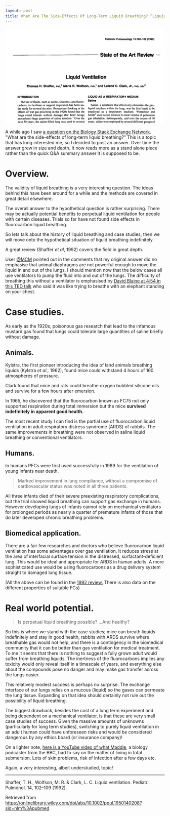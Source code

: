 ```yaml
---
layout: post
title: What Are The Side-Effects Of Long-Term Liquid Breathing? “Liquid Ventilation” by Thomas Shaffer, Maria Wolfson, & Leland Clark Jr. 1992.
---
```


![The title and abstract of the paper showing the header "Cutting edge review".](/images/Shaffer1992.png)

A while ago I saw [a question on the Biology Stack Exchange Network](https://biology.stackexchange.com/questions/23074/what-are-the-side-effects-of-long-term-liquid-breathing/27905#27905).
"What are the side-effects of long-term liquid breathing?"
This is a topic that has long interested me, so I decided to post an answer.
Over time the answer grew in size and depth.
It now reads more as a stand alone piece rather than the quick Q&A summary answer it is supposed to be.

<!--more-->

# Overview.

The validity of liquid breathing is a very interesting question.
The ideas behind this have been around for a while and the methods are covered in great detail elsewhere.

The overall answer to the hypothetical question is rather surprising. There may be actually potential benefits to perpetual liquid ventilation for people with certain diseases.
Trials so far have not found side effects in fluorocarbon liquid breathing.

So lets talk about the history of liquid breathing and case studies, then we will move onto the hypothetical situation of liquid breathing indefinitely.

A great review (Shaffer _et al_, 1992) covers the field in great depth.

User [@MCM](https://biology.stackexchange.com/users/1231/mcm) pointed out in the comments that my original answer did no emphasise that animal diaphragms are not powerful enough to move the liquid in and out of the lungs. I should mention now that the below cases all use ventilators to pump the fluid into and out of the lungs. The difficulty of breathing this without a ventilator is emphasised by [David Blaine at 4:54 in this TED talk](http://www.ted.com/talks/david_blaine_how_i_held_my_breath_for_17_min?language=en) who said it was like trying to breathe with an elephant standing on your chest.

# Case studies.

As early as the 1920s, poisonous gas research that lead to the infamous mustard gas found that lungs could tolerate large quantities of saline briefly without damage.

## Animals.

Kylstra, the first pioneer introducing the idea of land animals breathing liquids (Kylstra _et al.,_ 1962), found mice could withstand 4 hours of 160 atmospheres of pressure.

Clark found that mice and rats could breathe oxygen bubbled silicone oils and survive for a few hours after emersion.

In 1965, he discovered that the fluorocarbon known as FC75 not only supported respiration during total immersion but the mice **survived indefinitely in apparent good health.**

The most recent study I can find is the partial use of fluorocarbon liquid ventilation in adult respiratory distress syndrome (ARDS) of rabbits. The same improvements in breathing were not observed in saline liquid breathing or conventional ventilators.

## Humans.

In humans PFCs were first used successfully in 1989 for the ventilation of young infants near death.

> Marked improvement in lung compliance, without a compromise of cardiovascular status was noted in all three patients.

All three infants died of their severe preexisting respiratory complications, but the trial showed liquid breathing can support gas exchange in humans.
However developing lungs of infants cannot rely on mechanical ventilators for prolonged periods as nearly a quarter of premature infants of those that do later developed chronic breathing problems.

## Biomedical application.

There are a fair few researches and doctors who believe fluorocarbon liquid ventilation has some advantages over gas ventilation. It reduces stress at the area of interfacial surface tension in the distressed, surfactant-deficient lung. This would be ideal and appropriate for ARDS in human adults. A more sophisticated use would be using fluorocarbons as a drug delivery system straight to damaged lung tissue.

(All the above can be found in the [1992 review.][1] There is also data on the different properties of suitable FCs)

# Real world potential.

> Is perpetual liquid breathing possible? ...And healthy?

So this is where we stand with the case studies; mice can breath liquids indefinitely and stay in good health, rabbits with ARDS survive where breathable gas would not help, and there is a contingency in the biomedical community that it can be better than gas ventilation for medical treatment. To me it seems that there is nothing to suggest a fully grown adult would suffer from breathing liquids. The inertness of the fluorocarbons implies any toxicity would only reveal itself in a timescale of years, and everything else about the compounds pose no danger and may make gas transfer across the lungs easier.

This relatively modest success is perhaps no surprise. The exchange interface of our lungs relies on a mucous (liquid) so the gases can permeate the lung tissue. Expanding on that idea should certainly not rule out the possibility of liquid breathing.

The biggest drawback, besides the cost of a long term experiment and being dependent on a mechanical ventilator, is that these are very small case studies of success. Given the massive amounts of unknowns (particularly for long term studies), switching to  purely liquid ventilation in an adult human could have unforeseen risks and would be considered dangerous by any ethics board (or insurance company)!

On a lighter note, [here is a YouTube video of what Maddie][2], a biology podcaster from the BBC, had to say on the matter of living in total submersion. Lots of skin problems, risk of infection after a few days etc.

Again, a very interesting, albeit understudied, topic!

[1]: https://onlinelibrary.wiley.com/doi/abs/10.1002/ppul.1950140208?sid=nlm%3Apubmed

[2]: https://www.youtube.com/watch?v=l7oytGfPQw4

* * *

Shaffer, T. H., Wolfson, M. R. & Clark, L. C. Liquid ventilation. Pediatr. Pulmonol. 14, 102–109 (1992).

Retrieved from <https://onlinelibrary.wiley.com/doi/abs/10.1002/ppul.1950140208?sid=nlm%3Apubmed>
